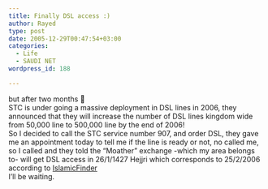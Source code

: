 ```yaml
---
title: Finally DSL access :)
author: Rayed
type: post
date: 2005-12-29T00:47:54+03:00
categories:
  - Life
  - SAUDI NET
wordpress_id: 188

---
```

<p>but after two months 🙁<br />
STC is under going a massive deployment in DSL lines in 2006, they announced that they will increase the number of DSL lines kingdom wide from 50,000 line to 500,000 line by the end of 2006!<br />
So I decided to call the STC service number 907, and order DSL, they gave me an appointment today to tell me if the line is ready or not, no called me, so I called and they told the &#8220;Moather&#8221; exchange -which my area belongs to- will get DSL access in 26/1/1427 Hejjri which corresponds to 25/2/2006 according to <a href="http://www.islamicfinder.org/Hcal/hdate_hj.php?month=1&#038;year=1427">IslamicFinder</a><br />
I&#8217;ll be waiting.</p>
